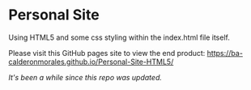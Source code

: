 # Personal Site
Using HTML5 and some css styling within the index.html file itself.

Please visit this GitHub pages site to view the end product:  https://ba-calderonmorales.github.io/Personal-Site-HTML5/


_It's been a while since this repo was updated._
